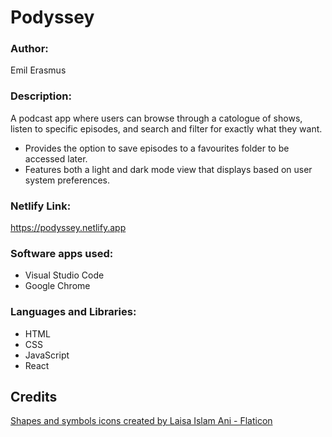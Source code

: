 # Podyssey

### Author:
Emil Erasmus

### Description:
A podcast app where users can browse through a catologue of shows, listen to specific episodes, and search and filter for exactly what they want.
- Provides the option to save episodes to a favourites folder to be accessed later.
- Features both a light and dark mode view that displays based on user system preferences.

### Netlify Link:
https://podyssey.netlify.app

### Software apps used: 
- Visual Studio Code 
- Google Chrome

### Languages and Libraries:
- HTML
- CSS
- JavaScript
- React

## Credits
<a href="https://www.flaticon.com/free-icons/shapes-and-symbols" title="shapes and symbols icons">Shapes and symbols icons created by Laisa Islam Ani - Flaticon</a>
